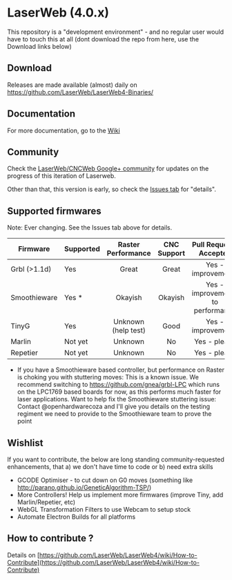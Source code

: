 # LaserWeb (4.0.x)

This repository is a "development environment" - and no regular user would have to touch this at all (dont download the repo from here, use the Download links below)

## Download
Releases are made available (almost) daily on https://github.com/LaserWeb/LaserWeb4-Binaries/

## Documentation
For more documentation, go to the [Wiki](https://github.com/LaserWeb/LaserWeb4/wiki/Home-of-LaseWeb-CNCWeb-Open-Source-Software)

## Community
Check the [LaserWeb/CNCWeb Google+ community](https://plus.google.com/u/0/communities/115879488566665599508) for updates on the progress of this iteration of Laserweb.

Other than that, this version is early, so check the [Issues tab](https://github.com/openhardwarecoza/LaserWeb4/issues) for "details".

## Supported firmwares

Note: Ever changing. See the Issues tab above for details.

| Firmware      | Supported  | Raster Performance  | CNC Support  |Pull Requests Accepted             |
| ------------- |------------| :------------------:|:------------:|:---------------------------------:|
| Grbl (>1.1d)  | Yes        | Great               |   Great      | Yes - improvements                |
| Smoothieware  | Yes *      | Okayish             |   Okayish    | Yes - improvements to performance |
| TinyG         | Yes        | Unknown (help test) |   Good       | Yes - improvements                |
| Marlin        | Not yet    | Unknown             |   No         | Yes - please                      | 
| Repetier      | Not yet    | Unknown             |   No         | Yes - please                      |

* If you have a Smoothieware based controller, but performance on Raster is choking you with stuttering moves:  This is a known issue.  We recommend switching to https://github.com/gnea/grbl-LPC which runs on the LPC1769 based boards for now, as this performs much faster for laser applications. Want to help fix the Smoothieware stuttering issue: Contact @openhardwarecoza and I'll give you details on the testing regiment we need to provide to the Smoothieware team to prove the point

## Wishlist

If you want to contribute, the below are long standing community-requested enhancements, that a) we don't have time to code or b) need extra skills

* GCODE Optimiser - to cut down on G0 moves (something like http://parano.github.io/GeneticAlgorithm-TSP/)
* More Controllers! Help us implement more firmwares (improve Tiny, add Marlin/Repetier, etc)
* WebGL Transformation Filters to use Webcam to setup stock
* Automate Electron Builds for all platforms

## How to contribute ?

Details on [https://github.com/LaserWeb/LaserWeb4/wiki/How-to-Contribute](https://github.com/LaserWeb/LaserWeb4/wiki/How-to-Contribute)

